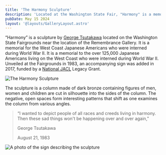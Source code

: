 ```yaml
---
title: 'The Harmony Sculpture'
description: 'Located at the Washington State Fair, "Harmony" is a memorial sculpture by George Tsutakawa that honors Japanese Americans incarcerated during World War II.'
pubDate: May 15 2024
layout: '@layouts/GalleryLayout.astro'
---
```


“Harmony” is a sculpture by [George Tsutakawa](https://en.wikipedia.org/wiki/George_Tsutakawa) located on the Washington State Fairgrounds near the location of the Remembrance Gallery. It is a memorial for the West Coast Japanese Americans who were interned during World War II. It is a memorial to the over 125,000 Japanese Americans living on the West Coast who were interned during World War II. Unveiled at the Fairgrounds in 1983, an accompanying sign was added in 2017, funded by a [National JACL](https://jacl.org/) Legacy Grant.

![The Harmony Sculpture](./_harmony-sculpture.webp)

The sculpture is a column made of dark bronze containing figures of men, women and children are cut in silhouette into the sides of the column. The negative, open spaces form interesting patterns that shift as one examines the column from various angles.

> “I wanted to depict people of all races and creeds living in harmony. Then these sad things won't be happening over and over again,”
> 
> George Tsutakawa
>
> August 21, 1983

![A photo of the sign describing the sculpture](./_sculpture-sign.webp)

